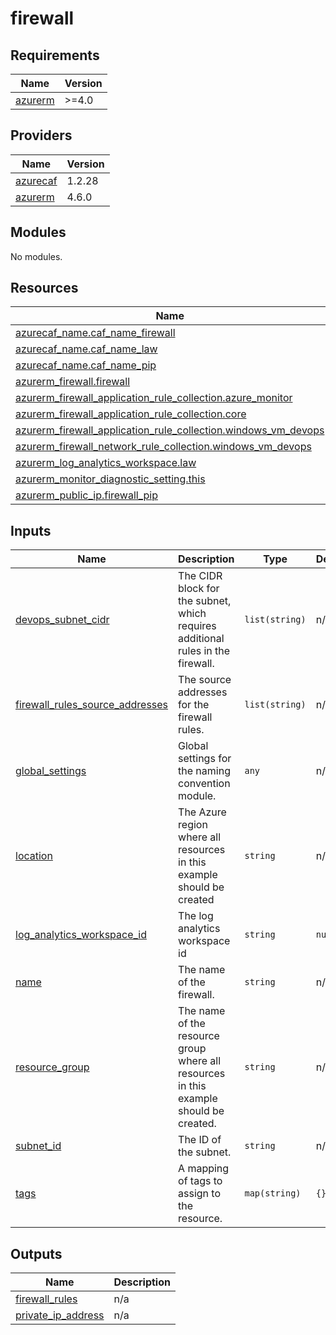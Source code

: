 # firewall

<!-- BEGINNING OF PRE-COMMIT-TERRAFORM DOCS HOOK -->
## Requirements

| Name | Version |
|------|---------|
| <a name="requirement_azurerm"></a> [azurerm](#requirement\_azurerm) | >=4.0 |

## Providers

| Name | Version |
|------|---------|
| <a name="provider_azurecaf"></a> [azurecaf](#provider\_azurecaf) | 1.2.28 |
| <a name="provider_azurerm"></a> [azurerm](#provider\_azurerm) | 4.6.0 |

## Modules

No modules.

## Resources

| Name | Type |
|------|------|
| [azurecaf_name.caf_name_firewall](https://registry.terraform.io/providers/aztfmod/azurecaf/latest/docs/resources/name) | resource |
| [azurecaf_name.caf_name_law](https://registry.terraform.io/providers/aztfmod/azurecaf/latest/docs/resources/name) | resource |
| [azurecaf_name.caf_name_pip](https://registry.terraform.io/providers/aztfmod/azurecaf/latest/docs/resources/name) | resource |
| [azurerm_firewall.firewall](https://registry.terraform.io/providers/hashicorp/azurerm/latest/docs/resources/firewall) | resource |
| [azurerm_firewall_application_rule_collection.azure_monitor](https://registry.terraform.io/providers/hashicorp/azurerm/latest/docs/resources/firewall_application_rule_collection) | resource |
| [azurerm_firewall_application_rule_collection.core](https://registry.terraform.io/providers/hashicorp/azurerm/latest/docs/resources/firewall_application_rule_collection) | resource |
| [azurerm_firewall_application_rule_collection.windows_vm_devops](https://registry.terraform.io/providers/hashicorp/azurerm/latest/docs/resources/firewall_application_rule_collection) | resource |
| [azurerm_firewall_network_rule_collection.windows_vm_devops](https://registry.terraform.io/providers/hashicorp/azurerm/latest/docs/resources/firewall_network_rule_collection) | resource |
| [azurerm_log_analytics_workspace.law](https://registry.terraform.io/providers/hashicorp/azurerm/latest/docs/resources/log_analytics_workspace) | resource |
| [azurerm_monitor_diagnostic_setting.this](https://registry.terraform.io/providers/hashicorp/azurerm/latest/docs/resources/monitor_diagnostic_setting) | resource |
| [azurerm_public_ip.firewall_pip](https://registry.terraform.io/providers/hashicorp/azurerm/latest/docs/resources/public_ip) | resource |

## Inputs

| Name | Description | Type | Default | Required |
|------|-------------|------|---------|:--------:|
| <a name="input_devops_subnet_cidr"></a> [devops\_subnet\_cidr](#input\_devops\_subnet\_cidr) | The CIDR block for the subnet, which requires additional rules in the firewall. | `list(string)` | n/a | yes |
| <a name="input_firewall_rules_source_addresses"></a> [firewall\_rules\_source\_addresses](#input\_firewall\_rules\_source\_addresses) | The source addresses for the firewall rules. | `list(string)` | n/a | yes |
| <a name="input_global_settings"></a> [global\_settings](#input\_global\_settings) | Global settings for the naming convention module. | `any` | n/a | yes |
| <a name="input_location"></a> [location](#input\_location) | The Azure region where all resources in this example should be created | `string` | n/a | yes |
| <a name="input_log_analytics_workspace_id"></a> [log\_analytics\_workspace\_id](#input\_log\_analytics\_workspace\_id) | The log analytics workspace id | `string` | `null` | no |
| <a name="input_name"></a> [name](#input\_name) | The name of the firewall. | `string` | n/a | yes |
| <a name="input_resource_group"></a> [resource\_group](#input\_resource\_group) | The name of the resource group where all resources in this example should be created. | `string` | n/a | yes |
| <a name="input_subnet_id"></a> [subnet\_id](#input\_subnet\_id) | The ID of the subnet. | `string` | n/a | yes |
| <a name="input_tags"></a> [tags](#input\_tags) | A mapping of tags to assign to the resource. | `map(string)` | `{}` | no |

## Outputs

| Name | Description |
|------|-------------|
| <a name="output_firewall_rules"></a> [firewall\_rules](#output\_firewall\_rules) | n/a |
| <a name="output_private_ip_address"></a> [private\_ip\_address](#output\_private\_ip\_address) | n/a |
<!-- END OF PRE-COMMIT-TERRAFORM DOCS HOOK -->
